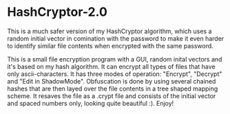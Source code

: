 # HashCryptor-2.0
This is a much safer version of my HashCryptor algorithm, 
which uses a random initial vector in comination with the password to make it even harder to identify similar file contents when encrypted with the same password.

This is a small file encryption program with a GUI, random inital vectors and it's based on my hash algorithm. It can encrypt all types of files that have only ascii-characters. 
It has three modes of operation: "Encrypt", "Decrypt" and "Edit in ShadowMode". Obfuscation is done by using several chained hashes that are then layed over the file contents in a tree shaped mapping scheme. 
It resaves the file as a .crypt file and consists of the initial vector and spaced numbers only, looking quite beautiful :). Enjoy!
